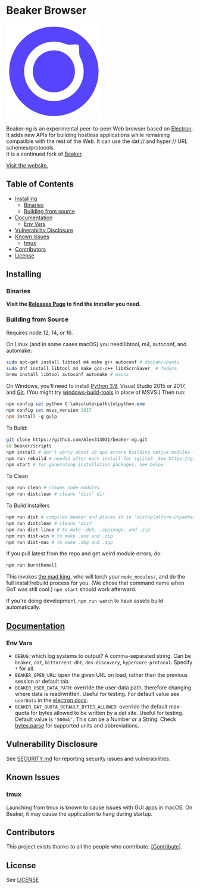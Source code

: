 Beaker Browser
======

![logo.png](build/icons/256x256.png)

Beaker-ng is an experimental peer-to-peer Web browser based on [Electron](https://www.electronjs.org/). It adds new APIs for building hostless applications while remaining compatible with the rest of the Web. It can use the dat:// and hyper:// URL schemes/protocols. \
It is a continued fork of [Beaker](https://github.com/beakerbrowser/beaker).

[Visit the website.](https://beaker-browser.gitbook.io/)

## Table of Contents

<!-- START doctoc generated TOC please keep comment here to allow auto update -->
<!-- DON'T EDIT THIS SECTION, INSTEAD RE-RUN doctoc TO UPDATE -->


- [Installing](#installing)
  - [Binaries](#binaries)
  - [Building from source](#building-from-source)
- [Documentation](#documentation)
  - [Env Vars](#env-vars)
- [Vulnerability Disclosure](#vulnerability-disclosure)
- [Known Issues](#known-issues)
  - [tmux](#tmux)
- [Contributors](#contributors)
- [License](#license)

<!-- END doctoc generated TOC please keep comment here to allow auto update -->

## Installing

### Binaries

**Visit the [Releases Page](https://github.com/Alex313031/beaker-ng/releases) to find the installer you need.**

### Building from Source

Requires node 12, 14, or 16.

On Linux (and in some cases macOS) you need libtool, m4, autoconf, and automake:

```bash
sudo apt-get install libtool m4 make g++ autoconf # debian/ubuntu
sudo dnf install libtool m4 make gcc-c++ libXScrnSaver  # fedora
brew install libtool autoconf automake # macos
```

On Windows, you'll need to install [Python 3.9](https://www.python.org/downloads/release/python-2913/), Visual Studio 2015 or 2017, and [Git](https://git-scm.com/download/win). (You might try [windows-build-tools](https://www.npmjs.com/package/windows-build-tools) in place of MSVS.) Then run:

```powershell
npm config set python C:\absolute\path\to\python.exe
npm config set msvs_version 2017
npm install -g gulp
```

To Build:

```bash
git clone https://github.com/Alex313031/beaker-ng.git
cd beaker/scripts
npm install # don't worry about v8 api errors building native modules - rebuild will fix
npm run rebuild # needed after each install for sqlite3. See https://github.com/electron/electron/issues/5851
npm start # for generating installation packages, see below
```

To Clean

```bash
npm run clean # cleans node_modules
npm run distclean # cleans 'dist' dir
```

To Build Installers

```bash
npm run dist # compiles beaker and places it in 'dist/platform-unpacked', where platform is i.e. linux, win, mac
npm run distclean # cleans 'dist'
npm run dist-linux # to make .deb, .appimage, and .zip
npm run dist-win # to make .exe and .zip
npm run dist-mac # to make .dmg and .app
```

If you pull latest from the repo and get weird module errors, do:

```bash
npm run burnthemall
```

This invokes [the mad king](http://nerdist.com/wp-content/uploads/2016/05/the-mad-king-game-of-thrones.jpg), who will torch your `node_modules/`, and do the full install/rebuild process for you.
(We chose that command name when GoT was still cool.)
`npm start` should work afterward.

If you're doing development, `npm run watch` to have assets build automatically.

## [Documentation](https://thorium.rocks/docs.beakerbrowser.com/)

### Env Vars

- `DEBUG`: which log systems to output? A comma-separated string. Can be `beaker`, `dat`, `bittorrent-dht`, `dns-discovery`, `hypercore-protocol`. Specify `*` for all.
- `BEAKER_OPEN_URL`: open the given URL on load, rather than the previous session or default tab.
- `BEAKER_USER_DATA_PATH`: override the user-data path, therefore changing where data is read/written. Useful for testing. For default value see `userData` in the [electron docs](https://electron.atom.io/docs/api/app/#appgetpathname).
- `BEAKER_DAT_QUOTA_DEFAULT_BYTES_ALLOWED`: override the default max-quota for bytes allowed to be written by a dat site. Useful for testing. Default value is `'500mb'`. This can be a Number or a String. Check [bytes.parse](https://github.com/visionmedia/bytes.js/tree/a4b9af2bf289175f12b3538eb172f2489844b1ec#bytesparsestringnumber-value-numbernull) for supported units and abbreviations.

## Vulnerability Disclosure

See [SECURITY.md](./SECURITY.md) for reporting security issues and vulnerabilities.

## Known Issues

### tmux

Launching from tmux is known to cause issues with GUI apps in macOS. On Beaker, it may cause the application to hang during startup.

## Contributors

This project exists thanks to all the people who contribute.
[[Contribute]](CONTRIBUTING.md).

## License

See [LICENSE](LICENSE)
